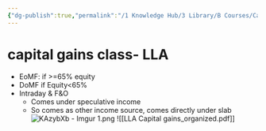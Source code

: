 ```yaml
---
{"dg-publish":true,"permalink":"/1 Knowledge Hub/3 Library/B Courses/Capital Gains -LLA/Capital Gains/","noteIcon":""}
---
```


# capital gains class- LLA

- EoMF: if >=65% equity
- DoMF if Equity<65%
- Intraday & F&O
    - Comes under speculative income
    - So comes as other income source, comes directly under slab
    ![KAzybXb - Imgur 1.png](/img/user/Obsidian%20Functional%20Stuff/z-All%20pdfs,%20Images%20&%20Small%20Excalidraws/KAzybXb%20-%20Imgur%201.png)
![[LLA Capital gains_organized.pdf]]